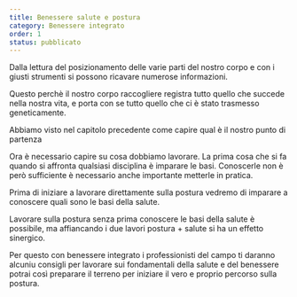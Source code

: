 ```yaml
---
title: Benessere salute e postura
category: Benessere integrato
order: 1
status: pubblicato
---
```



Dalla lettura del posizionamento delle varie parti del nostro corpo e con i giusti strumenti si possono ricavare numerose informazioni. 

Questo perchè il nostro corpo raccogliere registra tutto quello che succede nella nostra vita, e porta con se tutto quello che ci è stato trasmesso geneticamente.

Abbiamo visto nel capitolo precedente come capire qual è il nostro punto di partenza 

Ora è necessario capire su cosa dobbiamo lavorare.
La prima cosa che si fa quando si affronta qualsiasi disciplina è imparare le basi. Conoscerle non è però sufficiente è necessario anche importante metterle in pratica.

Prima di iniziare a lavorare direttamente sulla postura vedremo di imparare a conoscere quali sono le basi della salute. 

Lavorare sulla postura senza prima conoscere le basi della salute è possibile, ma affiancando i due lavori postura + salute si ha un effetto sinergico.

Per questo con benessere integrato i professionisti del campo ti daranno alcuniu consigli per lavorare sui fondamentali della salute e del benessere potrai così preparare il terreno per iniziare il vero e proprio percorso sulla postura.



